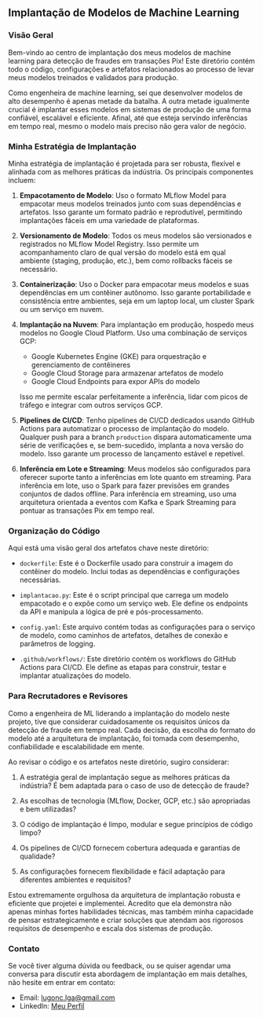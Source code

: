 ## Implantação de Modelos de Machine Learning

### Visão Geral

Bem-vindo ao centro de implantação dos meus modelos de machine learning para detecção de fraudes em transações Pix! Este diretório contém todo o código, configurações e artefatos relacionados ao processo de levar meus modelos treinados e validados para produção.

Como engenheira de machine learning, sei que desenvolver modelos de alto desempenho é apenas metade da batalha. A outra metade igualmente crucial é implantar esses modelos em sistemas de produção de uma forma confiável, escalável e eficiente. Afinal, até que esteja servindo inferências em tempo real, mesmo o modelo mais preciso não gera valor de negócio.

### Minha Estratégia de Implantação

Minha estratégia de implantação é projetada para ser robusta, flexível e alinhada com as melhores práticas da indústria. Os principais componentes incluem:

1. **Empacotamento de Modelo**: Uso o formato MLflow Model para empacotar meus modelos treinados junto com suas dependências e artefatos. Isso garante um formato padrão e reprodutível, permitindo implantações fáceis em uma variedade de plataformas.

2. **Versionamento de Modelo**: Todos os meus modelos são versionados e registrados no MLflow Model Registry. Isso permite um acompanhamento claro de qual versão do modelo está em qual ambiente (staging, produção, etc.), bem como rollbacks fáceis se necessário.

3. **Containerização**: Uso o Docker para empacotar meus modelos e suas dependências em um contêiner autônomo. Isso garante portabilidade e consistência entre ambientes, seja em um laptop local, um cluster Spark ou um serviço em nuvem.

4. **Implantação na Nuvem**: Para implantação em produção, hospedo meus modelos no Google Cloud Platform. Uso uma combinação de serviços GCP:
   - Google Kubernetes Engine (GKE) para orquestração e gerenciamento de contêineres
   - Google Cloud Storage para armazenar artefatos de modelo
   - Google Cloud Endpoints para expor APIs do modelo

   Isso me permite escalar perfeitamente a inferência, lidar com picos de tráfego e integrar com outros serviços GCP.

5. **Pipelines de CI/CD**: Tenho pipelines de CI/CD dedicados usando GitHub Actions para automatizar o processo de implantação do modelo. Qualquer push para a branch `production` dispara automaticamente uma série de verificações e, se bem-sucedido, implanta a nova versão do modelo. Isso garante um processo de lançamento estável e repetível.

6. **Inferência em Lote e Streaming**: Meus modelos são configurados para oferecer suporte tanto a inferências em lote quanto em streaming. Para inferência em lote, uso o Spark para fazer previsões em grandes conjuntos de dados offline. Para inferência em streaming, uso uma arquitetura orientada a eventos com Kafka e Spark Streaming para pontuar as transações Pix em tempo real.

### Organização do Código

Aqui está uma visão geral dos artefatos chave neste diretório:

- `dockerfile`: Este é o Dockerfile usado para construir a imagem do contêiner do modelo. Inclui todas as dependências e configurações necessárias.

- `implantacao.py`: Este é o script principal que carrega um modelo empacotado e o expõe como um serviço web. Ele define os endpoints da API e manipula a lógica de pré e pós-processamento.

- `config.yaml`: Este arquivo contém todas as configurações para o serviço de modelo, como caminhos de artefatos, detalhes de conexão e parâmetros de logging.

- `.github/workflows/`: Este diretório contém os workflows do GitHub Actions para CI/CD. Ele define as etapas para construir, testar e implantar atualizações do modelo.

### Para Recrutadores e Revisores

Como a engenheira de ML liderando a implantação do modelo neste projeto, tive que considerar cuidadosamente os requisitos únicos da detecção de fraude em tempo real. Cada decisão, da escolha do formato do modelo até a arquitetura de implantação, foi tomada com desempenho, confiabilidade e escalabilidade em mente.

Ao revisar o código e os artefatos neste diretório, sugiro considerar:

1. A estratégia geral de implantação segue as melhores práticas da indústria? É bem adaptada para o caso de uso de detecção de fraude?

2. As escolhas de tecnologia (MLflow, Docker, GCP, etc.) são apropriadas e bem utilizadas?

3. O código de implantação é limpo, modular e segue princípios de código limpo?

4. Os pipelines de CI/CD fornecem cobertura adequada e garantias de qualidade?

5. As configurações fornecem flexibilidade e fácil adaptação para diferentes ambientes e requisitos?

Estou extremamente orgulhosa da arquitetura de implantação robusta e eficiente que projetei e implementei. Acredito que ela demonstra não apenas minhas fortes habilidades técnicas, mas também minha capacidade de pensar estrategicamente e criar soluções que atendam aos rigorosos requisitos de desempenho e escala dos sistemas de produção.

### Contato

Se você tiver alguma dúvida ou feedback, ou se quiser agendar uma conversa para discutir esta abordagem de implantação em mais detalhes, não hesite em entrar em contato:

- Email: lugonc.lga@gmail.com
- LinkedIn: [Meu Perfil](https://www.linkedin.com/in/luanagoncalves05/)
